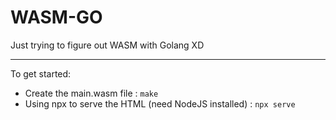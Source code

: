 # WASM-GO

Just trying to figure out WASM with Golang XD

---

To get started:

- Create the main.wasm file : `make`
- Using npx to serve the HTML (need NodeJS installed) : `npx serve`
